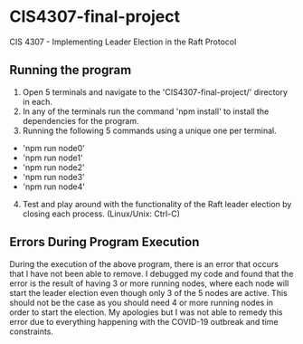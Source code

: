 # CIS4307-final-project
CIS 4307 - Implementing Leader Election in the Raft Protocol

## Running the program
1. Open 5 terminals and navigate to the 'CIS4307-final-project/' directory in each.
2. In any of the terminals run the command 'npm install' to install the dependencies for the program.
3. Running the following 5 commands using a unique one per terminal.
- 'npm run node0'
- 'npm run node1'
- 'npm run node2'
- 'npm run node3'
- 'npm run node4'
4. Test and play around with the functionality of the Raft leader election by closing each process. (Linux/Unix: Ctrl-C)

## Errors During Program Execution
During the execution of the above program, there is an error that occurs that I have not been able to remove. I debugged my code and found that the error is the result of having 3 or more running nodes, where each node will start the leader election even though only 3 of the 5 nodes are active. This should not be the case as you should need 4 or more running nodes in order to start the election. My apologies but I was not able to remedy this error due to everything happening with the COVID-19 outbreak and time constraints.
